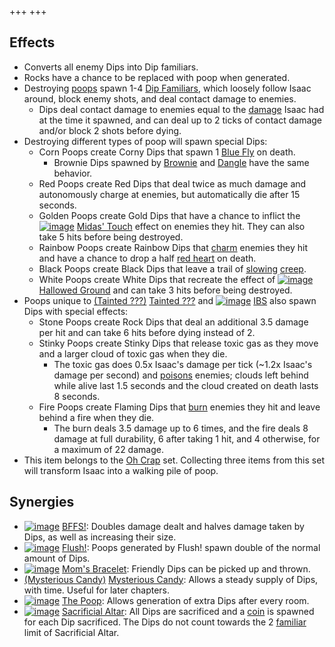 +++
+++

Effects
---------


* Converts all enemy Dips into Dip familiars.
* Rocks have a chance to be replaced with poop when generated.
* Destroying [poops](/wiki/Poops "Poops") spawn 1-4 [Dip Familiars](/wiki/Familiar#Dips "Familiar"), which loosely follow Isaac around, block enemy shots, and deal contact damage to enemies.
	+ Dips deal contact damage to enemies equal to the [damage](/wiki/Damage "Damage") Isaac had at the time it spawned, and can deal up to 2 ticks of contact damage and/or block 2 shots before dying.
* Destroying different types of poop will spawn special Dips:
	+ Corn Poops create Corny Dips that spawn 1 [Blue Fly](/wiki/Blue_Fly "Blue Fly") on death.
		- Brownie Dips spawned by [Brownie](/wiki/Brownie "Brownie") and [Dangle](/wiki/Dangle "Dangle") have the same behavior.
	+ Red Poops create Red Dips that deal twice as much damage and autonomously charge at enemies, but automatically die after 15 seconds.
	+ Golden Poops create Gold Dips that have a chance to inflict the [![image](/image/Midas%27_Touch.png)](/wiki/Midas%27_Touch "Midas' Touch") [Midas' Touch](/wiki/Midas%27_Touch "Midas' Touch") effect on enemies they hit. They can also take 5 hits before being destroyed.
	+ Rainbow Poops create Rainbow Dips that [charm](/wiki/Charm "Charm") enemies they hit and have a chance to drop a half [red heart](/wiki/Red_heart "Red heart") on death.
	+ Black Poops create Black Dips that leave a trail of [slowing](/wiki/Slow "Slow") [creep](/wiki/Creep "Creep").
	+ White Poops create White Dips that recreate the effect of [![image](/image/Hallowed_Ground.png)](/wiki/Hallowed_Ground "Hallowed Ground") [Hallowed Ground](/wiki/Hallowed_Ground "Hallowed Ground") and can take 3 hits before being destroyed.
* Poops unique to  [(Tainted ???)](/wiki/Tainted_%3F%3F%3F "Tainted ???") [Tainted ???](/wiki/Tainted_%3F%3F%3F "Tainted ???") and [![image](/image/IBS.png)](/wiki/IBS "IBS") [IBS](/wiki/IBS "IBS") also spawn Dips with special effects:
	+ Stone Poops create Rock Dips that deal an additional 3.5 damage per hit and can take 6 hits before dying instead of 2.
	+ Stinky Poops create Stinky Dips that release toxic gas as they move and a larger cloud of toxic gas when they die.
		- The toxic gas does 0.5x Isaac's damage per tick (~1.2x Isaac's damage per second) and [poisons](/wiki/Poison "Poison") enemies; clouds left behind while alive last 1.5 seconds and the cloud created on death lasts 8 seconds.
	+ Fire Poops create Flaming Dips that [burn](/wiki/Status_Effects#Burn "Status Effects") enemies they hit and leave behind a fire when they die.
		- The burn deals 3.5 damage up to 6 times, and the fire deals 8 damage at full durability, 6 after taking 1 hit, and 4 otherwise, for a maximum of 22 damage.
* This item belongs to the [Oh Crap](/wiki/Oh_Crap "Oh Crap") set. Collecting three items from this set will transform Isaac into a walking pile of poop.


Synergies
-----------


* [![image](/image/BFFS!.png)](/wiki/BFFS! "BFFS!") [BFFS!](/wiki/BFFS! "BFFS!"): Doubles damage dealt and halves damage taken by Dips, as well as increasing their size.
* [![image](/image/Flush!.png)](/wiki/Flush! "Flush!") [Flush!](/wiki/Flush! "Flush!"): Poops generated by Flush! spawn double of the normal amount of Dips.
* [![image](/image/Mom%27s_Bracelet.png)](/wiki/Mom%27s_Bracelet "Mom's Bracelet") [Mom's Bracelet](/wiki/Mom%27s_Bracelet "Mom's Bracelet"): Friendly Dips can be picked up and thrown.
* [(Mysterious Candy)](/wiki/Mysterious_Candy "Mysterious Candy") [Mysterious Candy](/wiki/Mysterious_Candy "Mysterious Candy"): Allows a steady supply of Dips, with time. Useful for later chapters.
* [![image](/image/The_Poop.png)](/wiki/The_Poop "The Poop") [The Poop](/wiki/The_Poop "The Poop"): Allows generation of extra Dips after every room.
* [![image](/image/Sacrificial_Altar.png)](/wiki/Sacrificial_Altar "Sacrificial Altar") [Sacrificial Altar](/wiki/Sacrificial_Altar "Sacrificial Altar"): All Dips are sacrificed and a [coin](/wiki/Coin "Coin") is spawned for each Dip sacrificed. The Dips do not count towards the 2 [familiar](/wiki/Familiar "Familiar") limit of Sacrificial Altar.